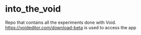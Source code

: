 # into_the_void
Repo that contains all the experiments done with Void. https://voideditor.com/download-beta is used to access the app
